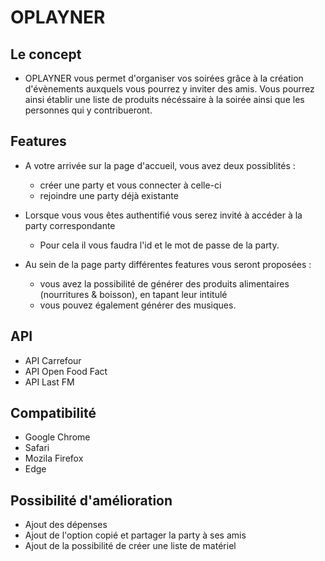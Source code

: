 # OPLAYNER

## Le concept

* OPLAYNER vous permet d'organiser vos soirées grâce à la création d'évènements auxquels vous pourrez y inviter des amis. Vous pourrez ainsi établir une liste de produits nécéssaire à la soirée ainsi que les personnes qui y contribueront.

## Features

* A votre arrivée sur la page d'accueil, vous avez deux possiblités :
    * créer une party et vous connecter à celle-ci
    * rejoindre une party déjà existante

* Lorsque vous vous êtes authentifié vous serez invité à accéder à la party correspondante
   * Pour cela il vous faudra l'id et le mot de passe de la party.

* Au sein de la page party différentes features vous seront proposées :
    * vous avez la possibilité de générer des produits alimentaires (nourritures & boisson), en tapant leur intitulé
    * vous pouvez également générer des musiques.
    
## API

* API Carrefour
* API Open Food Fact
* API Last FM 

## Compatibilité 

* Google Chrome
* Safari
* Mozila Firefox
* Edge

## Possibilité d'amélioration

* Ajout des dépenses
* Ajout de l'option copié et partager la party à ses amis
* Ajout de la possibilité de créer une liste de matériel
